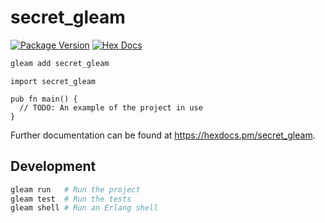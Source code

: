 # secret_gleam

[![Package Version](https://img.shields.io/hexpm/v/secret_gleam)](https://hex.pm/packages/secret_gleam)
[![Hex Docs](https://img.shields.io/badge/hex-docs-ffaff3)](https://hexdocs.pm/secret_gleam/)

```sh
gleam add secret_gleam
```
```gleam
import secret_gleam

pub fn main() {
  // TODO: An example of the project in use
}
```

Further documentation can be found at <https://hexdocs.pm/secret_gleam>.

## Development

```sh
gleam run   # Run the project
gleam test  # Run the tests
gleam shell # Run an Erlang shell
```
